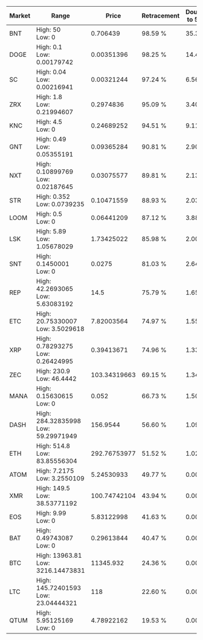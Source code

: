 | Market | Range | Price| Retracement | Doubles to 50% |
| --- | --- | --- | --- | --- |
| BNT | High: 50<br />Low: 0 | 0.706439 | 98.59 % | 35.39 |
| DOGE | High: 0.1<br />Low: 0.00179742 | 0.00351396 | 98.25 % | 14.48 |
| SC | High: 0.04<br />Low: 0.00216941 | 0.00321244 | 97.24 % | 6.56 |
| ZRX | High: 1.8<br />Low: 0.21994607 | 0.2974836 | 95.09 % | 3.40 |
| KNC | High: 4.5<br />Low: 0 | 0.24689252 | 94.51 % | 9.11 |
| GNT | High: 0.49<br />Low: 0.05355191 | 0.09365284 | 90.81 % | 2.90 |
| NXT | High: 0.10899769<br />Low: 0.02187645 | 0.03075577 | 89.81 % | 2.13 |
| STR | High: 0.352<br />Low: 0.0739235 | 0.10471559 | 88.93 % | 2.03 |
| LOOM | High: 0.5<br />Low: 0 | 0.06441209 | 87.12 % | 3.88 |
| LSK | High: 5.89<br />Low: 1.05678029 | 1.73425022 | 85.98 % | 2.00 |
| SNT | High: 0.1450001<br />Low: 0 | 0.0275 | 81.03 % | 2.64 |
| REP | High: 42.2693065<br />Low: 5.63083192 | 14.5 | 75.79 % | 1.65 |
| ETC | High: 20.75330007<br />Low: 3.5029618 | 7.82003564 | 74.97 % | 1.55 |
| XRP | High: 0.78293275<br />Low: 0.26424995 | 0.39413671 | 74.96 % | 1.33 |
| ZEC | High: 230.9<br />Low: 46.4442 | 103.34319663 | 69.15 % | 1.34 |
| MANA | High: 0.15630615<br />Low: 0 | 0.052 | 66.73 % | 1.50 |
| DASH | High: 284.32835998<br />Low: 59.29971949 | 156.9544 | 56.60 % | 1.09 |
| ETH | High: 514.8<br />Low: 83.85556304 | 292.76753977 | 51.52 % | 1.02 |
| ATOM | High: 7.2175<br />Low: 3.2550109 | 5.24530933 | 49.77 % | 0.00 |
| XMR | High: 149.5<br />Low: 38.53771192 | 100.74742104 | 43.94 % | 0.00 |
| EOS | High: 9.99<br />Low: 0 | 5.83122998 | 41.63 % | 0.00 |
| BAT | High: 0.49743087<br />Low: 0 | 0.29613844 | 40.47 % | 0.00 |
| BTC | High: 13963.81<br />Low: 3216.14473831 | 11345.932 | 24.36 % | 0.00 |
| LTC | High: 145.72401593<br />Low: 23.04444321 | 118 | 22.60 % | 0.00 |
| QTUM | High: 5.95125169<br />Low: 0 | 4.78922162 | 19.53 % | 0.00 |
